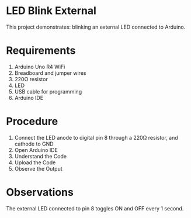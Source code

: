 # LED Blink External

This project demonstrates: blinking an external LED connected to Arduino.

# Requirements
1) Arduino Uno R4 WiFi
2) Breadboard and jumper wires
3) 220Ω resistor
4) LED
5) USB cable for programming
6) Arduino IDE

# Procedure
1) Connect the LED anode to digital pin 8 through a 220Ω resistor, and cathode to GND
2) Open Arduino IDE
3) Understand the Code
4) Upload the Code
5) Observe the Output

# Observations
The external LED connected to pin 8 toggles ON and OFF every 1 second.
